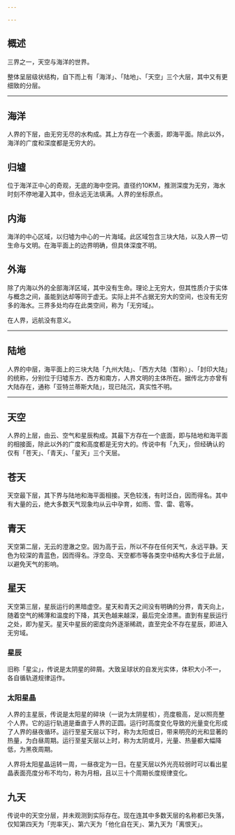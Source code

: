 ```yaml
---

---
```

## 概述

三界之一，天空与海洋的世界。

整体呈层级状结构，自下而上有「海洋」、「陆地」、「天空」三个大层，其中又有更细致的分层。

---

## 海洋

人界的下层，由无穷无尽的水构成。其上方存在一个表面，即海平面。除此以外，海洋的广度和深度都是无穷大的。

## 归墟

位于海洋正中心的奇观，无底的海中空洞。直径约10KM，推测深度为无穷，海水时刻不停地灌入其中，但永远无法填满。人界的坐标原点。

## 内海

海洋的中心区域，以归墟为中心的一片海域。此区域包含三块大陆，以及人界一切生命与文明。在海平面上的边界明确，但具体深度不明。

## 外海

除了内海以外的全部海洋区域，其中没有生命。理论上无穷大，但其性质介于实体与概念之间，虽能到达却等同于虚无。实际上并不占据无穷大的空间，也没有无穷多的海水。三界多处均存在此类空间，称为「无穷域」。

在人界，远航没有意义。

---

## 陆地

人界的中层，海平面上的三块大陆「九州大陆」、「西方大陆（暂称）」、「封印大陆」的统称，分别位于归墟东方、西方和南方，人界文明的主体所在。据传北方亦曾有大陆存在，通称「亚特兰蒂斯大陆」，现已陆沉，真实性不明。

---

## 天空

人界的上层，由云、空气和星辰构成。其最下方存在一个底面，即与陆地和海平面的相接面，除此以外的广度和高度都是无穷大的。传说中有「九天」，但经确认的仅有「苍天」、「青天」、「星天」三个天层。

## 苍天

天空最下层，其下界与陆地和海平面相接。天色较浅，有时泛白，因而得名。其中有大量的云，绝大多数天气现象均从云中孕育，如雨、雪、雷、雹等。

## 青天

天空第二层，无云的澄澈之空。因为高于云，所以不存在任何天气，永远平静。天色为较深的青蓝色，因而得名。浮空岛、天空都市等各类空中结构大多位于此层，以避免天气的影响。

## 星天

天空第三层，星辰运行的黑暗虚空。星天和青天之间没有明确的分界，青天向上，随着空气的稀薄和温度的下降，其天色越来越深，最后完全漆黑。直到有星辰运行之处，即为星天。星天中星辰的密度向外逐渐稀疏，直至完全不存在星辰，即进入无穷域。

### 星辰

旧称「星尘」，传说是太阴星的碎屑。大致呈球状的自发光实体，体积大小不一，各自循轨道规律运作。

### 太阳星晶

人界的主星辰，传说是太阳星的碎块（一说为太阴星核），亮度极高，足以照亮整个人界。它的运行轨道是垂直于人界的正圆。运行时高度变化导致的光量变化形成了人界的昼夜循环。运行至星天层以下时，称为太阳或日，带来明亮的光和显著的热量，为白昼周期。运行至星天层以上时，称为太阴或月，光量、热量都大幅降低，为黑夜周期。

人界将太阳星晶运转一周，一昼夜定为一日。在星天层以外光亮较弱时可以看出星晶表面亮度分布不均匀，称为月相，且以三十个周期长度规律变化。

## 九天

传说中的天空分层，并未观测到实际存在。现在连其中多数天层的名称都已失落，仅知第四天为「兜率天」、第六天为「他化自在天」、第九天为「离恨天」。